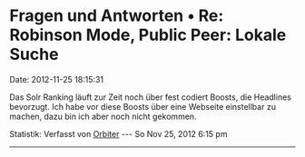 Fragen und Antworten • Re: Robinson Mode, Public Peer: Lokale Suche
===================================================================

Date: 2012-11-25 18:15:31

Das Solr Ranking läuft zur Zeit noch über fest codiert Boosts, die
Headlines bevorzugt. Ich habe vor diese Boosts über eine Webseite
einstellbar zu machen, dazu bin ich aber noch nicht gekommen.

Statistik: Verfasst von
[Orbiter](http://forum.yacy-websuche.de/memberlist.php?mode=viewprofile&u=2)
--- So Nov 25, 2012 6:15 pm

------------------------------------------------------------------------
